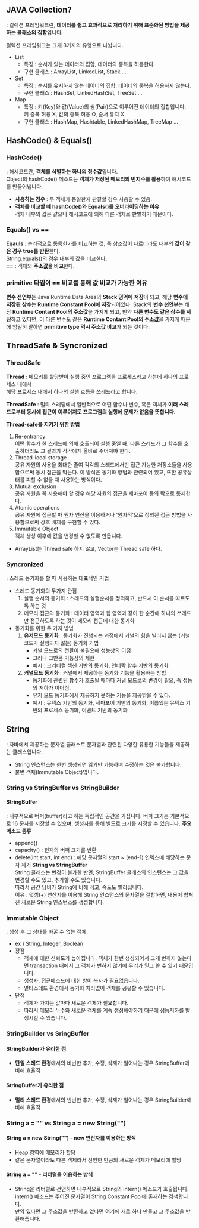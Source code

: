 ## JAVA Collection?

: 컬렉션 프레임워크란, **데이터를 쉽고 효과적으로 처리하기 위해 표준화된 방법을 제공하는 클래스의 집합**입니다.

컬렉션 프레임워크는 크게 3가지의 유형으로 나뉩니다.

- List
    - 특징 : 순서가 있는 데이터의 집합, 데이터의 중복을 허용한다.
    - 구현 클래스 : ArrayList, LinkedList, Stack ...
- Set
    - 특징 : 순서를 유지하지 않는 데이터의 집합. 데이터의 중복을 허용하지 않는다.
    - 구현 클래스 : HashSet, LinkedHashSet, TreeSet ...
- Map
    - 특징 : 키(Key)와 값(Value)의 쌍(Pair)으로 이루어진 데이터의 집합입니다.  
      키 중복 허용 X, 값의 중복 허용 O, 순서 유지 X
    - 구현 클래스 : HashMap, Hashtable, LinkedHashMap, TreeMap ...

## HashCode() & Equals()
### HashCode()
: 해시코드란, **객체를 식별하는 하나의 정수값**입니다.  
Object의 hashCode() 메소드는 **객체가 저장된 메모리의 번지수를 활용**하여 해시코드를 만들어냅니다.  
- **사용하는 경우** : 두 객체가 동일한지 판결할 경우 사용할 수 있음.
- **객체를 비교할 떄 hashCode()와 Equals()를 오버라이딩하는 이유**  
객체 내부의 값은 같으나 해시코드에 의해 다른 객체로 판별하기 때문이다.

### Equals() vs ==
**Eqauls** : 논리적으로 동등한가를 비교하는 것, 즉 참조값이 다르더라도 내부의 **값이 같은 경우 true를 반환**한다.  
String.equals()의 경우 내부의 값을 비교한다.  
**==** : 객체의 **주소값을 비교**한다.

### primitive 타입이 == 비교를 통해 값 비교가 가능한 이유
**변수 선언부**는 Java Runtime Data Area의 **Stack 영역에 저장**이 되고,
해당 **변수에 저장된 상수**는 **Runtime Constant Pool에 저장**되어있다. 
Stack의 **변수 선언부**는 해당 **Runtime Contant Pool의 주소값**을 가지게 되고,
만약 **다른 변수도 같은 상수를 저장**하고 있다면,
이 다른 변수도 같은 **Runtime Contant Pool의 주소값**을 가지게 때문에 엄밀히 말하면
**primitive type 역시 주소값 비교**가 되는 것이다.

## ThreadSafe & Syncronized
### ThreadSafe
**Thread** : 메모리를 할당받아 실행 중인 프로그램을 프로세스라고 하는데 하나의 프로세스 내에서  
해당 프로세스 내에서 하나의 실행 흐름을 쓰레드라고 합니다.

**ThreadSafe** : 멀티 스레딩에서 일반적으로 어떤 함수나 변수, 혹은 객체가 **여러 스레드로부터 동시에 접근이 이루어져도
프로그램의 실행에 문제가 없음을 뜻합니다.**

**Thread-safe를 지키기 위한 방법**
1. Re-entrancy  
어떤 함수가 한 스레드에 의해 호출되어 실행 중일 때, 다른 스레드가 그 함수를 호출하더라도 그 결과가 각각에게 올바로 주어져야 한다.
2. Thread-local storage  
공유 자원의 사용을 최대한 줄여 각각의 스레드에서만 접근 가능한 저장소들을 사용함으로써 동시 접근을 막는다.
이 방식은 동기화 방법과 관련되어 있고, 또한 공유상태를 피할 수 없을 때 사용하는 방식이다.
3. Mutual exclusion  
공유 자원을 꼭 사용해야 할 경우 해당 자원의 접근을 세마포어 등의 락으로 통제한다.
4. Atomic operations  
공유 자원에 접근할 때 원자 연산을 이용하거나 '원자적'으로 정의된 접근 방법을 사용함으로써 상호 배제를 구현할 수 있다.
5. Immutable Object  
객체 생성 이후에 값을 변경할 수 없도록 만듭니다.
- ArrayList는 Thread safe 하지 않고, Vector는 Thread safe 하다.

### Syncronized
: 스레드 동기화를 할 때 사용하는 대표적인 기법

- 스레드 동기화의 두가지 관점  
  1. 실행 순서의 동기화
  : 스레드의 실행순서를 정의하고, 반드시 이 순서를 따르도록 하는 것
  2. 메모리 접근의 동기화
  : 데이터 영역과 힙 영역과 같이 한 순간에 하나의 쓰레드만 접근하도록 하는 것이 메모리 접근에 대한 동기화
- 동기화를 위한 두 가지 방법
  1. **유저모드 동기화** : 동기화가 진행되는 과정에서 커널의 힘을 빌리지 않는 (커널 코드가 실행되지 않는) 동기화 기법
     - 커널 모드로의 전환이 불필요해 성능상의 이점
     - 그러나 그만큼 기능상의 제한
     - 예시 : 크리티컬 섹션 기반의 동기화, 인터락 함수 기반의 동기화
  2. **커널모드 동기화** : 커널에서 제공하는 동기화 기능을 활용하는 방법
     - 동기화에 관련된 함수가 호출될 때마다 커널 모드로의 변경이 필요, 즉 성능의 저하가 이어짐.
     - 유저 모드 동기화에서 제공하지 못하는 기능을 제공받을 수 있다.
     - 예시 : 뮤텍스 기반의 동기화, 세마포어 기반의 동기화, 이름있는 뮤텍스 기반의 프로세스 동기화, 이벤트 기반의 동기화

## String
: 자바에서 제공하는 문자열 클래스로 문자열과 관련된 다양한 유용한 기능들을 제공하는 클래스입니다.
- String 인스턴스는 한번 생성되면 읽기만 가능하며 수정하는 것은 불가합니다.
- 불변 객체(Immutable Object)입니다. 

### String vs StringBuffer vs StringBuilder
#### StringBuffer
: 내부적으로 버퍼(buffer)라고 하는 독립적인 공간을 가집니다. 버퍼 크기는 기본적으로 16 문자를 저장할 수 있으며,
생성자를 통해 별도로 크기를 지정할 수 있습니다.
**주요 메소드 종류**  
- append()
- capacity() : 현재의 버퍼 크기를 반환
- delete(int start, int end) : 해당 문자열의 start ~ (end-1) 인덱스에 해당하는 문자 제거
**String vs StringBuffer**  
  String 클래스는 변경이 불가한 반면,
  StringBuffer 클래스의 인스턴스는 그 값을 변경할 수도 있고, 추가할 수도 있습니다.  
  따라서 공간 낭비가 String에 비해 적고, 속도도 빨라집니다.  
  이유 : 덧셈(+) 연산자를 이용해 String 인스턴스의 문자열을 결합하면, 내용이 합쳐진 새로운 String 인스턴스를 생성합니다.
### Immutable Object
: 생성 후 그 상태를 바꿀 수 없는 객체.
- ex ) String, Integer, Boolean
- 장점
  - 객체에 대한 신뢰도가 높아집니다. 객체가 한번 생성되어서 그게 변하지 않는다면 transaction 내에서 그 객체가 변하지 않기에 우리가 믿고 쓸 수 있기 때문입니다.
  - 생성자, 접근메소드에 대한 방어 복사가 필요없습니다.
  - 멀티스레드 환경에서 동기화 처리없이 객체를 공유할 수 있습니다.
- 단점 
  - 객체가 가지는 값마다 새로운 객체가 필요합니다.
  - 따라서 메모리 누수와 새로운 객체를 계속 생성해야하기 때문에 성능저하를 발생시킬 수 있습니다.

### StringBuilder vs SringBuffer
#### StringBuilder가 유리한 점
- **단일 스레드 환경**에서의 비번한 추가, 수정, 삭제가 일어나는 경우 StringBuffer에 비해 효율적

#### StringBuffer가 유리한 점
- **멀티 스레드 환경**에서의 빈번한 추가, 수정, 삭제가 일어나는 경우 StringBuilder에 비해 효율적

### String a = "" vs String a = new String("")
#### String a = new String("") - new 연산자를 이용하는 방식
- Heap 영역에 메모리가 할당
- 같은 문자열이라도 다른 객체라서 선언한 만큼의 새로운 객체가 메모리에 할당

#### String a = "" - 리터럴을 이용하는 방식
- String을 리터럴로 선언하면 내부적으로 String의 intern() 메소드가 호출됩니다.  
intern() 메소드는 주어진 문자열이 String Constant Pool에 존재하는 검색합니다.  
만약 있다면 그 주소값을 반환하고 없다면 여기에 새로 하나 만들고 그 주소값을 반환해줍니다.


